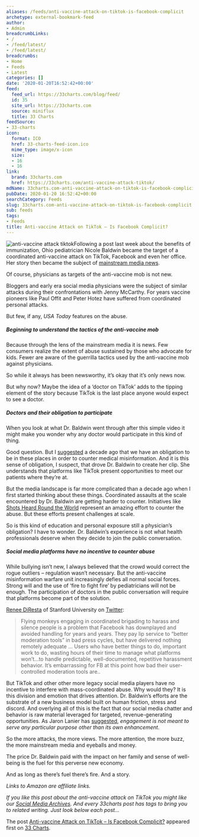 ```yaml
---
aliases: /feeds/anti-vaccine-attack-on-tiktok-is-facebook-complicit
archetype: external-bookmark-feed
author:
- Admin
breadcrumbLinks:
- /
- /feed/latest/
- /feed/latest/
breadcrumbs:
- Home
- Feeds
- Latest
categories: []
date: '2020-01-20T16:52:42+00:00'
feed:
  feed_url: https://33charts.com/blog/feed/
  id: 35
  site_url: https://33charts.com
  source: miniflux
  title: 33 Charts
feedSource:
- 33-charts
icon:
  format: ICO
  href: 33-charts-feed-icon.ico
  mime_type: image/x-icon
  size:
  - 16
  - 16
link:
  brand: 33charts.com
  href: https://33charts.com/anti-vaccine-attack-tiktok/
mdName: 33charts.com-anti-vaccine-attack-on-tiktok-is-facebook-complicit
pubDate: 2020-01-20 16:52:42+00:00
searchCategory: Feeds
slug: 33charts.com-anti-vaccine-attack-on-tiktok-is-facebook-complicit
sub: feeds
tags:
- Feeds
title: Anti-vaccine Attack on TikTok – Is Facebook Complicit?
---
```



<p><img src="https://33charts.com/wp-content/uploads/2020/01/830D9235-7DD8-454E-B0CB-B6EF811D9105_1_201_a-300x300.jpeg" alt="anti-vaccine attack tiktok" loading="lazy"/>Following a post last week about the benefits of immunization, Ohio pediatrician Nicole Baldwin became the target of a coordinated anti-vaccine attack on TikTok, Facebook and even her office. Her story then became the subject of <a href="https://www.usatoday.com/story/tech/2020/01/17/vaccines-tiktok-video-of-cincinnati-doctor-nicole-baldwin-goes-viral/4505330002/" rel="noopener noreferrer" target="_blank" referrerpolicy="no-referrer">mainstream media news</a>.</p>



<p>Of course, physicians as targets of the anti-vaccine mob is not new.</p>



<p>Bloggers and early era social media physicians were the subject of similar attacks during their confrontations with Jenny McCarthy. For years vaccine pioneers like Paul Offit and Peter Hotez have suffered from coordinated personal attacks.</p>



<p>But few, if any, <em>USA Today</em> features on the abuse.</p>



<h5>Beginning to understand the tactics of the anti-vaccine mob</h5>



<p>Because through the lens of the mainstream media it is news. Few consumers realize the extent of abuse sustained by those who advocate for kids. Fewer are aware of the guerrilla tactics used by the anti-vaccine mob against physicians.</p>



<p>So while it always has been newsworthy, it’s okay that it’s only news now.</p>



<p>But why now? Maybe the idea of a ‘doctor on TikTok’ adds to the tipping element of the story because TikTok is the last place anyone would expect to see a doctor.</p>



<h5>Doctors and their obligation to participate</h5>



<p>When you look at what Dr. Baldwin went through after this simple video it might make you wonder why any doctor would participate in this kind of thing.</p>



<p>Good question. But I <a href="https://33charts.com/physicians-obligated-participate-social-media/" rel="noopener noreferrer" target="_blank" referrerpolicy="no-referrer">suggested</a> a decade ago that we have an obligation to be in these places in order to counter medical misinformation. And it is this sense of obligation, I suspect, that drove Dr. Baldwin to create her clip. She understands that platforms like TikTok present opportunities to meet our patients where they’re at.</p>



<p>But the media landscape is far more complicated than a decade ago when I first started thinking about these things. Coordinated assaults at the scale encountered by Dr. Baldwin are getting harder to counter. Initiatives like <a href="https://www.latimes.com/local/california/la-me-ln-vaccine-attacks-20190317-story.html" rel="noopener noreferrer" target="_blank" referrerpolicy="no-referrer">Shots Heard Round the World</a> represent an amazing effort to counter the abuse. But these efforts present challenges at scale.</p>



<p>So is this kind of education and personal exposure still a physician’s obligation? I have to wonder. Dr. Baldwin’s experience is not what health professionals deserve when they decide to join the public conversation.</p>



<h5>Social media platforms have no incentive to counter abuse</h5>



<p>While bullying isn’t new, I always believed that the crowd would correct the rogue outliers – regulation wasn’t necessary. But the anti-vaccine misinformation warfare unit increasingly defies all normal social forces. Strong will and the use of ‘fire to fight fire’ by pediatricians will not be enough. The participation of doctors in the public conversation will require that platforms become part of the solution.</p>



<p><a href="http://www.reneediresta.com" rel="noopener noreferrer" target="_blank" referrerpolicy="no-referrer">Renee DiResta</a> of Stanford University on <a href="https://twitter.com/noupside/status/1218943537653280768?s=21" rel="noopener noreferrer" target="_blank" referrerpolicy="no-referrer">Twitter</a>:</p>



<blockquote>
<p>Flying monkeys engaging in coordinated brigading to harass and silence people is a problem that Facebook has downplayed and avoided handling for years and years. They pay lip service to “better moderation tools” in bad press cycles, but have delivered nothing remotely adequate … Users who have better things to do, important work to do, wasting hours of their time to manage what platforms won’t…to handle predictable, well-documented, repetitive harassment behavior. It’s embarrassing for FB at this point how bad their user-controlled moderation tools are..</p>
</blockquote>



<p>But TikTok and other other more legacy social media players have no incentive to interfere with mass-coordinated abuse. Why would they? It is this division and emotion that drives attention. Dr. Baldwin’s efforts are the substrate of a new business model built on human friction, stress and discord. And overlying all of this is the fact that our social media chatter and behavior is raw material leveraged for targeted, revenue-generating opportunities. As Jaron Lanier has <a href="https://amzn.to/2RxSmOi" rel="noopener noreferrer" target="_blank" referrerpolicy="no-referrer">suggested</a>, <em>engagement is not meant to serve any particular purpose other than its own enhancement</em>.</p>



<p>So the more attacks, the more views. The more attention, the more buzz, the more mainstream media and eyeballs and money.</p>



<p>The price Dr. Baldwin paid with the impact on her family and sense of well-being is the fuel for this perverse new economy.</p>



<p>And as long as there’s fuel there’s fire. And a story.</p>



<p><em>Links to Amazon are affiliate links.</em></p>
<p><em>If you like this post about the anti-vaccine attack on TikTok you might like our <a href="https://33charts.com/tag/social-media-2/" rel="noopener noreferrer" target="_blank" referrerpolicy="no-referrer">Social Media Archives</a>. And every 33charts post has tags to bring you to related writing. Just look below each post…</em></p>






<p>The post <a href="https://33charts.com/anti-vaccine-attack-tiktok/" rel="noopener noreferrer" target="_blank" referrerpolicy="no-referrer">Anti-vaccine Attack on TikTok – Is Facebook Complicit?</a> appeared first on <a href="https://33charts.com" rel="noopener noreferrer" target="_blank" referrerpolicy="no-referrer">33 Charts</a>.</p>